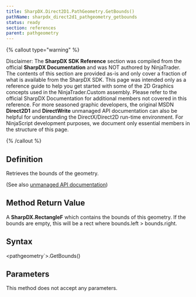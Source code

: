 ```yaml
---
title: SharpDX.Direct2D1.PathGeometry.GetBounds()
pathName: sharpdx_direct2d1_pathgeometry_getbounds
status: ready
section: references
parent: pathgeometry
---
```


{% callout type="warning" %}

Disclaimer: The **SharpDX SDK Reference** section was compiled from the official **SharpDX Documentation** and was NOT authored by NinjaTrader. The contents of this section are provided as-is and only cover a fraction of what is available from the SharpDX SDK. This page was intended only as a reference guide to help you get started with some of the 2D Graphics concepts used in the NinjaTrader.Custom assembly. Please refer to the official SharpDX Documentation for additional members not covered in this reference. For more seasoned graphic developers, the original MSDN **Direct2D1** and **DirectWrite** unmanaged API documentation can also be helpful for understanding the DirectX/Direct2D run-time environment. For NinjaScript development purposes, we document only essential members in the structure of this page.

{% /callout %}

## Definition

Retrieves the bounds of the geometry.

(See also [unmanaged API documentation](http://msdn.microsoft.com/en-us/library/dd742751.aspx))

## Method Return Value

A **SharpDX.RectangleF** which contains the bounds of this geometry. If the bounds are empty, this will be a rect where bounds.left > bounds.right.

## Syntax

<pathgeometry`>.GetBounds()

## Parameters

This method does not accept any parameters.
